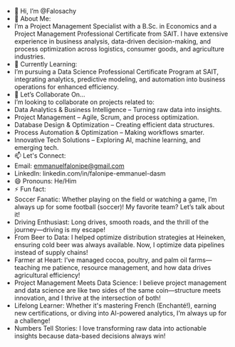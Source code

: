 - 👋 Hi, I’m @Falosachy
- 👀 About Me:
- I’m a Project Management Specialist with a B.Sc. in Economics and a Project Management Professional Certificate from SAIT. I have extensive experience in business analysis, data-driven decision-making, and process optimization across logistics, consumer goods, and agriculture industries.
- 🌱 Currently Learning:
- I’m pursuing a Data Science Professional Certificate Program at SAIT, integrating analytics, predictive modeling, and automation into business operations for enhanced efficiency.
- 💞️ Let’s Collaborate On...
- I’m looking to collaborate on projects related to:
- Data Analytics & Business Intelligence – Turning raw data into insights.
- Project Management – Agile, Scrum, and process optimization.
- Database Design & Optimization – Creating efficient data structures.
- Process Automation & Optimization – Making workflows smarter.
- Innovative Tech Solutions – Exploring AI, machine learning, and emerging tech.
- 📫 Let's Connect:
- Email: emmanuelfalonipe@gmail.com
- LinkedIn: linkedin.com/in/falonipe-emmanuel-dasm
- 😄 Pronouns: He/Him 
- ⚡ Fun fact:
- Soccer Fanatic: Whether playing on the field or watching a game, I’m always up for some football (soccer)! My favorite team? Let’s talk about it!
- Driving Enthusiast: Long drives, smooth roads, and the thrill of the journey—driving is my escape!
- From Beer to Data: I helped optimize distribution strategies at Heineken, ensuring cold beer was always available. Now, I optimize data pipelines instead of supply chains!
- Farmer at Heart: I’ve managed cocoa, poultry, and palm oil farms—teaching me patience, resource management, and how data drives agricultural efficiency!
- Project Management Meets Data Science: I believe project management and data science are like two sides of the same coin—structure meets innovation, and I thrive at the intersection of both!
- Lifelong Learner: Whether it's mastering French (Enchanté!), earning new certifications, or diving into AI-powered analytics, I’m always up for a challenge!
- Numbers Tell Stories: I love transforming raw data into actionable insights because data-based decisions always win!

<!---
Falosachy/Falosachy is a ✨ special ✨ repository because its `README.md` (this file) appears on your GitHub profile.
You can click the Preview link to take a look at your changes.
--->
